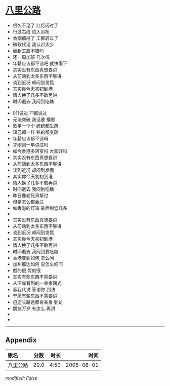 # [八里公路](https://music.163.com/song?id=66180)

* 很久不见了 红灯闪过了
* 行过右线  进入吊桥
* 香烟都戒了 工都转过了
* 微软代理 我认识太少
* 而新工应不错吗
* 还一周加班 几次吗
* 年薪应该都不错吧 就快雨下
* 其实没有东西真想要讲
* 从前熟到太多东西不够讲
* 谈到近况 却闷到发慌
* 其实你今天初初到港
* 情人换了几多不敢再讲
* 时间逝去 我闷到吃糖
* 
* 911说过 71都说过
* 无法突破 我话要 播歌
* 歌星一个个 统统都生疏
* 知己都一样 熟的都变疏
* 年薪应该都不错吗
* 才刚刚一早讲过吗
* 如今香港多转变吗 大家好吗
* 其实没有东西真想要讲
* 从前熟到太多东西不够讲
* 谈到近况 却闷到发慌
* 其实你今天初初到港
* 情人换了几多不敢再讲
* 时间逝去 我闷到吃糖
* 昨日像老死真挚过
* 但是怎么都会过
* 如香港的灯箱 最后剩低几多
* 
* 其实没有东西真想要讲
* 从前熟到太多东西不够讲
* 谈到近况 却闷到发慌
* 其实你今天初初到港
* 情人换了几多不敢再讲
* 时间逝去 我闷到要吃糖
* 香港变到如何 怎么问
* 加州那边如何 应怎么细问
* 假的很 假的很
* 其实有些东西不需要讲
* 从沿岸看到的一束束曙光
* 容我代说 答谢你 到访
* 宁愿有些东西不需要讲
* 迢迢长路远都肯亲身 到访
* 朋友万岁 有怎么 再讲
* 
* 


---

## Appendix

|歌名|分数|时长|时间|
|:---|:---:|---:|---:|
|八里公路|20.0|4:50|2005-06-01

*modified: False*